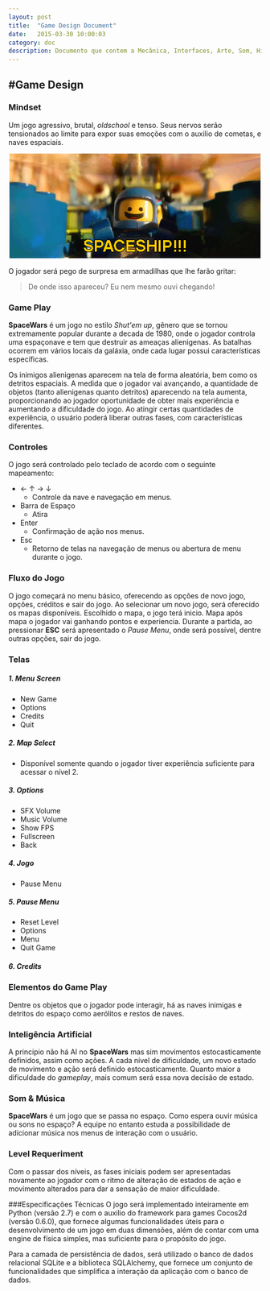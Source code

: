 ```yaml
---
layout: post
title:  "Game Design Document"
date:   2015-03-30 10:00:03
category: doc
description: Documento que contem a Mecânica, Interfaces, Arte, Som, História, Level Requeriment.
---
```


#Game Design
---

### Mindset

Um jogo agressivo, brutal, *oldschool* e tenso. Seus nervos serão tensionados ao limite para expor suas emoções com o auxilio de cometas, e naves espaciais.

<center>
	<img src="https://raw.githubusercontent.com/SpaceWars/spacewars.github.io/master/img/spaceship-lego.gif" alt="Spaceship!">
</center>


O jogador será pego de surpresa em armadilhas que lhe farão gritar:

> De onde isso apareceu? Eu nem mesmo ouvi chegando!


### Game Play

**SpaceWars** é um jogo no estilo *Shut'em up*, gênero que se tornou extremamente popular durante a decada de 1980, onde o jogador controla uma espaçonave e tem que destruir as ameaças alienigenas. As batalhas ocorrem em vários locais da galáxia, onde cada lugar possui características específicas.

Os inimigos alienigenas aparecem na tela de forma aleatória, bem como os detritos espaciais. A medida que o jogador vai avançando, a quantidade de objetos (tanto alienigenas quanto detritos) aparecendo na tela aumenta, proporcionando ao jogador oportunidade de obter mais experiência e aumentando a dificuldade do jogo. Ao atingir certas quantidades de experiência, o usuário poderá liberar outras fases, com características diferentes.


### Controles

O jogo será controlado pelo teclado de acordo com o seguinte mapeamento:

- ← ↑ → ↓
	- Controle da nave e navegação em menus.
- Barra de Espaço
	- Atira
- Enter
	- Confirmação de ação nos menus.
- Esc
	- Retorno de telas na navegação de menus ou abertura de menu durante o jogo.


### Fluxo do Jogo

O jogo começará no menu básico, oferecendo as opções de novo jogo, opções, créditos e sair do jogo. Ao selecionar um novo jogo, será oferecido os mapas disponíveis. Escolhido o mapa, o jogo terá inicio. Mapa após mapa o jogador vai ganhando pontos e experiencia. Durante a partida, ao pressionar **ESC** será apresentado o *Pause Menu*, onde será possível, dentre outras opções, sair do jogo.


### Telas

##### 1. Menu Screen

- New Game
- Options
- Credits
- Quit

##### 2. Map Select
- Disponível somente quando o jogador tiver experiência suficiente para acessar o nível 2.

##### 3. Options
- SFX Volume
- Music Volume
- Show FPS
- Fullscreen
- Back

##### 4. Jogo
- Pause Menu

##### 5. Pause Menu
- Reset Level
- Options
- Menu
- Quit Game

##### 6. Credits

### Elementos do Game Play

Dentre os objetos que o jogador pode interagir, há as naves inimigas e detritos do espaço como aerólitos e restos de naves.

### Inteligência Artificial

A principio não há AI no **SpaceWars** mas sim movimentos estocasticamente definidos, assim como ações. A cada nível de dificuldade, um novo estado de movimento e ação será definido estocasticamente. Quanto maior a dificuldade do *gameplay*, mais comum será essa nova decisão de estado.

### Som & Música

**SpaceWars** é um jogo que se passa no espaço. Como espera ouvir música ou sons no espaço? A equipe no entanto estuda a possibilidade de adicionar música nos menus de interação com o usuário.

### Level Requeriment

Com o passar dos níveis, as fases iniciais podem ser apresentadas novamente ao jogador com o ritmo de alteração de estados de ação e movimento alterados para dar a sensação de maior dificuldade.


###Especificações Técnicas
O jogo será implementado inteiramente em Python (versão 2.7) e com o auxilio do framework para games Cocos2d (versão 0.6.0), que fornece algumas funcionalidades úteis para o desenvolvimento de um jogo em duas dimensões, além de contar com uma engine de física simples, mas suficiente para o propósito do jogo.

Para a camada de persistência de dados, será utilizado o banco de dados relacional SQLite e a biblioteca SQLAlchemy, que fornece um conjunto de funcionalidades que simplifica a interação da aplicação com o banco de dados.

<br>